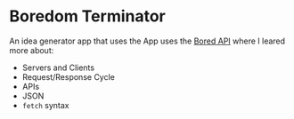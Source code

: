 # Boredom Terminator

An idea generator app that uses the App uses the [Bored API](https://www.boredapi.com/) where I leared more about:

- Servers and Clients
- Request/Response Cycle
- APIs
- JSON
- `fetch` syntax

